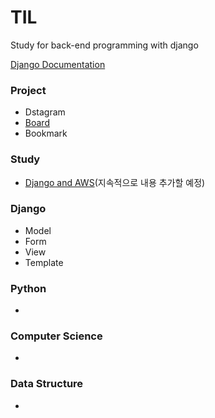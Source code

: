 # TIL
Study for back-end programming with django

[Django Documentation](https://docs.djangoproject.com/ko/2.2/)

### Project

- Dstagram
- [Board](https://github.com/navill/TIL/blob/master/Django/class_project/Board_project/board_project.md)
- Bookmark

### Study

- [Django and AWS]()(지속적으로 내용 추가할 예정)

### Django

- Model
- Form
- View
- Template

### Python

- 

### Computer Science

- 

### Data Structure

- 

### 

### 

### 